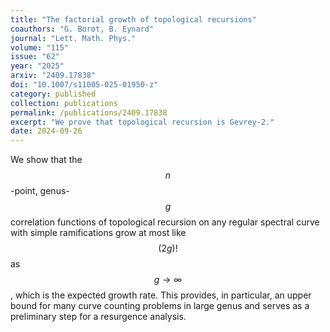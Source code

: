 ```yaml
---
title: "The factorial growth of topological recursions"
coauthors: "G. Borot, B. Eynard"
journal: "Lett. Math. Phys."
volume: "115"
issue: "62"
year: "2025"
arxiv: "2409.17838"
doi: "10.1007/s11005-025-01950-z"
category: published
collection: publications
permalink: /publications/2409.17838
excerpt: "We prove that topological recursion is Gevrey-2."
date: 2024-09-26
---
```


We show that the $$n$$-point, genus-$$g$$ correlation functions of topological recursion on any regular spectral curve with simple ramifications grow at most like $$(2g)!$$ as $$g \to \infty$$, which is the expected growth rate. This provides, in particular, an upper bound for many curve counting problems in large genus and serves as a preliminary step for a resurgence analysis. 
